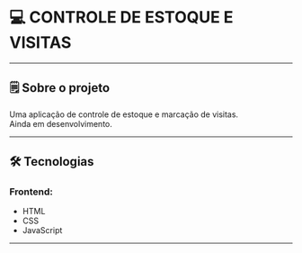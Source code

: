 

# 💻 CONTROLE DE ESTOQUE E VISITAS

---

## 🗒️ Sobre o projeto

Uma aplicação de controle de estoque e marcação de visitas.<br>
Ainda em desenvolvimento.

---

## 🛠 Tecnologias

### Frontend:

-   HTML
-   CSS
-   JavaScript

---
